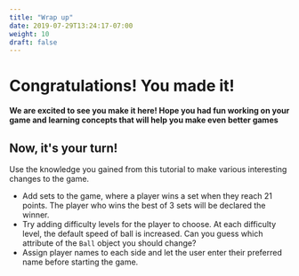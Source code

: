 ```yaml
---
title: "Wrap up"
date: 2019-07-29T13:24:17-07:00
weight: 10
draft: false
---
```


# Congratulations! You made it!

**We are excited to see you make it here! Hope you had fun working on your game and learning concepts that will help you make even better games**

## Now, it's your turn!

Use the knowledge you gained from this tutorial to make various interesting changes to the game.
- Add sets to the game, where a player wins a set when they reach 21 points. The player who wins the best of 3 sets will be declared the winner.
- Try adding difficulty levels for the player to choose. At each difficulty level, the default speed of ball is increased. Can you guess which attribute of the `Ball` object you should change?
- Assign player names to each side and let the user enter their preferred name before starting the game.
